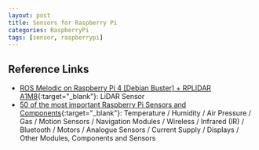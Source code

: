 ```yaml
---
layout: post
title: Sensors for Raspberry Pi
categories: RaspberryPi
tags: [sensor, raspberrypi]
---
```


## Reference Links

- [ROS Melodic on Raspberry Pi 4 [Debian Buster] + RPLIDAR A1M8](<https://www.hackster.io/dmitrywat/ros-melodic-on-raspberry-pi-4-debian-buster-rplidar-a1m8-0d63d1#toc-step-1--install-dependecies-and-download-the-packages-0>){:target="_blank"}: LiDAR Sensor
- [50 of the most important Raspberry Pi Sensors and Components](<https://tutorials-raspberrypi.com/raspberry-pi-sensors-overview-50-important-components/>){:target="_blank"}:    Temperature / Humidity / Air Pressure / Gas / Motion Sensors / Navigation Modules / Wireless / Infrared (IR) / Bluetooth / Motors / Analogue Sensors / Current Supply / Displays / Other Modules, Components and Sensors
